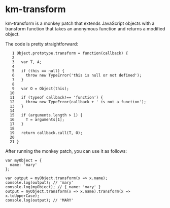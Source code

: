 # km-transform

km-transform is a monkey patch that extends JavaScript objects with a transform function that takes an anonymous function and returns a modified object.

The code is pretty straightforward:

```
   1 Object.prototype.transform = function(callback) {
   2
   3   var T, A;
   4
   5   if (this == null) {
   6     throw new TypeError('this is null or not defined');
   7   }
   8
   9   var O = Object(this);
  10
  11   if (typeof callback!== 'function') {
  12     throw new TypeError(callback + ' is not a function');
  13   }
  14
  15   if (arguments.length > 1) {
  16     T = arguments[1];
  17   }
  18
  19   return callback.call(T, O);
  20
  21 }
```

After running the monkey patch, you can use it as follows:

```
var myObject = {
  name: 'mary'
};

var output = myObject.transform(x => x.name);
console.log(output); // 'mary'
console.log(myObject); // { name: 'mary' }
output = myObject.transform(x => x.name).transform(x => x.toUpperCase);
console.log(output); // 'MARY'
